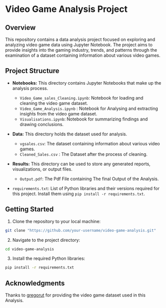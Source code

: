 # Video Game Analysis Project

## Overview

This repository contains a data analysis project focused on exploring and analyzing video game data using Jupyter Notebook. The project aims to provide insights into the gaming industry, trends, and patterns through the examination of a dataset containing information about various video games.

## Project Structure

- **Notebooks:** This directory contains Jupyter Notebooks that make up the analysis process.
  - `Video_Game_sales_Cleaning.ipynb`: Notebook for loading and cleaning the video game dataset.
  - `Video_Game_Analysis.ipynb` : Notebook for Analysing and extracting insights from the video game dataset.
  - `Visualisations.ipynb`: Notebook for summarizing findings and drawing conclusions.

- **Data:** This directory holds the dataset used for analysis.
  - `vgsales.csv`: The dataset containing information about various video games.
  - `Cleaned_Sales.csv` : The Dataset after the process of cleaning.

- **Results:** This directory can be used to store any generated reports, visualizations, or output files.
  - `Output.pdf`: The Pdf File containing The final Output of the Analysis.

- `requirements.txt`: List of Python libraries and their versions required for this project. Install them using `pip install -r requirements.txt`.

## Getting Started

1. Clone the repository to your local machine:

```bash
git clone "https://github.com/your-username/video-game-analysis.git"
```
2. Navigate to the project directory:

```bash
cd video-game-analysis
```

3. Install the required Python libraries:

```bash
pip install -r requirements.txt
```

## Acknowledgments

   Thanks to [gregorut](https://www.kaggle.com/datasets/gregorut/videogamesales) for providing the video game dataset used in this Analysis.